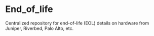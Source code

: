 # End_of_life
Centralized repository for end-of-life (EOL) details on hardware from Juniper, Riverbed, Palo Alto, etc.
